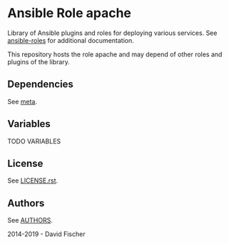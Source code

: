 # Ansible Role apache

Library of Ansible plugins and roles for deploying various services.
See [ansible-roles](https://github.com/davidfischer-ch/ansible-roles) for additional documentation.

This repository hosts the role apache and may depend of other roles and plugins of the library.

## Dependencies

See [meta](meta/main.yml).

## Variables

TODO VARIABLES

## License

See [LICENSE.rst](LICENSE.rst).

## Authors

See [AUTHORS](AUTHORS).

2014-2019 - David Fischer

